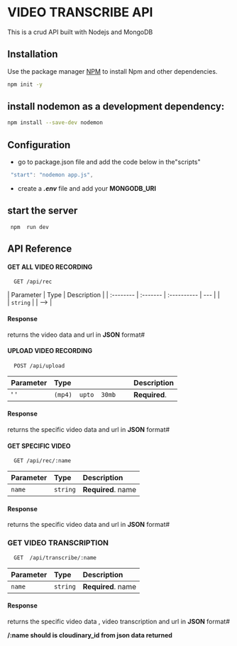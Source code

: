 # VIDEO  TRANSCRIBE  API

This is a crud API built with Nodejs and MongoDB

## Installation

Use the package manager [NPM](https://pip.pypa.io/en/stable/) to install Npm and other dependencies.

```bash
npm init -y
```

## install nodemon as a development dependency:

```bash
npm install --save-dev nodemon
```

## Configuration

- go to package.json file and add the code below in the"scripts"

```javascript
 "start": "nodemon app.js",
```

- create a **_.env_** file and add your **MONGODB_URI**

## start the server

```javavscript
 npm  run dev
```

## API Reference

#### GET ALL VIDEO RECORDING

```http
  GET /api/rec
```

| Parameter | Type     | Description |
| :-------- | :------- | :---------- | --- |
| `    `    | `string` |             | --> |

#### Response

returns the video data and url in **JSON** format#

#### UPLOAD VIDEO RECORDING

```http
  POST /api/upload
```

| Parameter | Type                   | Description   |
| :-------- | :--------------------- | :------------ |
| ' '       | `(mp4)  upto  30mb   ` | **Required**. |

#### Response

returns the specific video data and url in **JSON** format#

#### GET SPECIFIC VIDEO

```http
  GET /api/rec/:name
```

| Parameter | Type     | Description        |
| :-------- | :------- | :----------------- |
| `name`    | `string` | **Required**. name |

#### Response

returns the specific video data and url in **JSON** format#

### GET VIDEO TRANSCRIPTION

```http
  GET  /api/transcribe/:name
```

| Parameter | Type     | Description        |
| :-------- | :------- | :----------------- |
| `name`    | `string` | **Required**. name |

#### Response

returns the specific video data , video transcription and url in **JSON** format#

**/:name should is cloudinary_id from json data returned**

